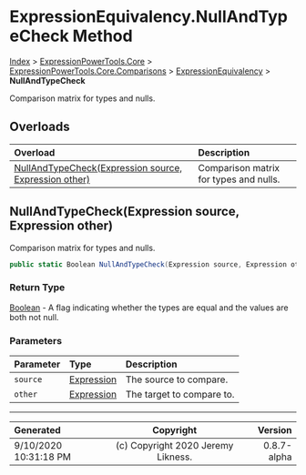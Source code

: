 ﻿# ExpressionEquivalency.NullAndTypeCheck Method

[Index](../index.md) > [ExpressionPowerTools.Core](ExpressionPowerTools.Core.a.md) > [ExpressionPowerTools.Core.Comparisons](ExpressionPowerTools.Core.Comparisons.n.md) > [ExpressionEquivalency](ExpressionPowerTools.Core.Comparisons.ExpressionEquivalency.cs.md) > **NullAndTypeCheck**

Comparison matrix for types and nulls.

## Overloads

| Overload | Description |
| :-- | :-- |
| [NullAndTypeCheck(Expression source, Expression other)](#nullandtypecheckexpression-source-expression-other) | Comparison matrix for types and nulls. |
## NullAndTypeCheck(Expression source, Expression other)

Comparison matrix for types and nulls.

```csharp
public static Boolean NullAndTypeCheck(Expression source, Expression other)
```

### Return Type

 [Boolean](https://docs.microsoft.com/dotnet/api/system.boolean)  - A flag indicating whether the types are
            equal and the values are both not null.

### Parameters

| Parameter | Type | Description |
| :-- | :-- | :-- |
| `source` | [Expression](https://docs.microsoft.com/dotnet/api/system.linq.expressions.expression) | The source to compare. |
| `other` | [Expression](https://docs.microsoft.com/dotnet/api/system.linq.expressions.expression) | The target to compare to. |



---

| Generated | Copyright | Version |
| :-- | :-: | --: |
| 9/10/2020 10:31:18 PM | (c) Copyright 2020 Jeremy Likness. | 0.8.7-alpha |
